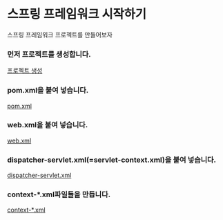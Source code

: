 # 스프링 프레임워크 시작하기
스프링 프레임워크 프로젝트를 만들어보자
### 먼저 프로젝트를 생성합니다.
[프로젝트 생성](project_create.md)
### pom.xml을 붙여 넣습니다.
[pom.xml](pom.xml.md)
### web.xml을 붙여 넣습니다.
[web.xml](web.xml.md)
### dispatcher-servlet.xml(=servlet-context.xml)을 붙여 넣습니다.
[dispatcher-servlet.xml](servlet-context.xml(=dispatcher-servlet.xml))
### context-*.xml파일들을 만듭니다.
[context-*.xml](context/context_create.md)

